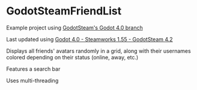 # GodotSteamFriendList
Example project using [GodotSteam's Godot 4.0 branch](https://github.com/Gramps/GodotSteam/tree/godot4)

Last updated using [Godot 4.0 - Steamworks 1.55 - GodotSteam 4.2](https://github.com/Gramps/GodotSteam/releases/tag/g4-s155-gs42)

Displays all friends' avatars randomly in a grid, along with their usernames colored depending on their status (online, away, etc.)

Features a search bar

Uses multi-threading
